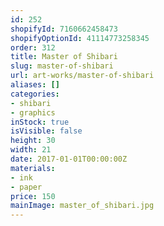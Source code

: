 ```yaml
---
id: 252
shopifyId: 7160662458473
shopifyOptionId: 41114773258345
order: 312
title: Master of Shibari
slug: master-of-shibari
url: art-works/master-of-shibari
aliases: []
categories:
- shibari
- graphics
inStock: true
isVisible: false
height: 30
width: 21
date: 2017-01-01T00:00:00Z
materials:
- ink
- paper
price: 150
mainImage: master_of_shibari.jpg
---
```

